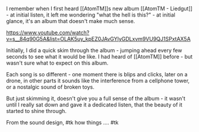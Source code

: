 I remember when I first heard [[AtomTM]]s new album [[AtomTM - Liedgut]] - at initial listen, it left me wondering "what the hell is this?" - at initial glance, it's an album that doesn't make much sense.

https://www.youtube.com/watch?v=s__84q90G5A&list=OLAK5uy_kpEZ0JAvGYlyGDLxvm9VU9QJ1SPxtAX5A

Initially, I did a quick skim through the album - jumping ahead every few seconds to see what it would be like. I had heard of [[AtomTM]] before - but wasn't sure what to expect on this album.

Each song is so different - one moment there is blips and clicks, later on a drone, in other parts it sounds like the interference from a cellphone tower, or a nostalgic sound of broken toys. 

But just skimming it, doesn't give you a full sense of the album - it wasn't until I really sat down and gave it a dedicated listen, that the beauty of it started to shine through.

From the sound design, #tk how things .... #tk 
